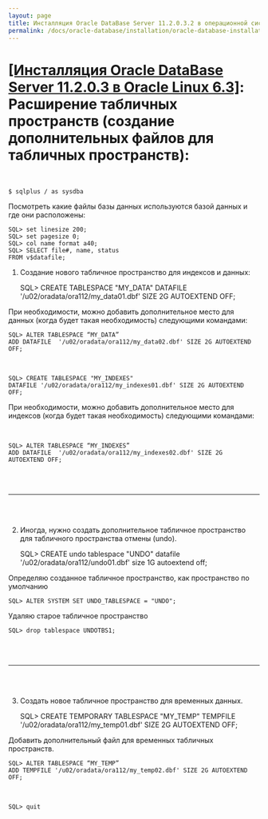 ```yaml
---
layout: page
title: Инсталляция Oracle DataBase Server 11.2.0.3.2 в операционной системе Oracle Linux 6.3 x86_64
permalink: /docs/oracle-database/installation/oracle-database-installation/single-instance/simple/linux/6.3/oracle/11.2/oracle-additionals-datafiles/
---
```


# <a href="/docs/oracle-database/installation/oracle-database-installation/single-instance/simple/linux/6.3/oracle/11.2/">[Инсталляция Oracle DataBase Server 11.2.0.3 в Oracle Linux 6.3]</a>: Расширение табличных пространств (создание дополнительных файлов для табличных пространств):


<br/>

	$ sqlplus / as sysdba

Посмотреть какие файлы базы данных используются базой данных и где они расположены:

	SQL> set linesize 200;
	SQL> set pagesize 0;
	SQL> col name format a40;
	SQL> SELECT file#, name, status
	FROM v$datafile;


1) Создание нового табличное пространство для индексов и данных:


	SQL> CREATE TABLESPACE "MY_DATA"
	DATAFILE '/u02/oradata/ora112/my_data01.dbf' SIZE 2G AUTOEXTEND OFF;


При необходимости, можно добавить дополнительное место для данных (когда будет такая необходимость) следующими командами:


	SQL> ALTER TABLESPACE “MY_DATA”
	ADD DATAFILE  '/u02/oradata/ora112/my_data02.dbf' SIZE 2G AUTOEXTEND OFF;


<br/>

	SQL> CREATE TABLESPACE "MY_INDEXES"
	DATAFILE '/u02/oradata/ora112/my_indexes01.dbf' SIZE 2G AUTOEXTEND OFF;


При необходимости, можно добавить дополнительное место для индексов (когда будет такая необходимость) следующими командами:

<br/>

	SQL> ALTER TABLESPACE “MY_INDEXES”
	ADD DATAFILE  '/u02/oradata/ora112/my_indexes02.dbf' SIZE 2G AUTOEXTEND OFF;


<br/><br/>
<hr/>
<br/><br/>

2) Иногда, нужно создать дополнительное табличное пространство для табличного пространства отмены (undo).


	SQL> CREATE undo tablespace "UNDO" datafile '/u02/oradata/ora112/undo01.dbf' size 1G autoextend off;

Определяю созданное табличное пространство, как пространство по умолчанию


	SQL> ALTER SYSTEM SET UNDO_TABLESPACE = "UNDO";

Удаляю старое табличное пространство

	SQL> drop tablespace UNDOTBS1;


<br/><br/>
<hr/>
<br/><br/>

3) Создать новое табличное пространство для временных данных.


	SQL> CREATE TEMPORARY TABLESPACE "MY_TEMP"
	TEMPFILE '/u02/oradata/ora112/my_temp01.dbf' SIZE 2G AUTOEXTEND OFF;


Добавить дополнительный файл для временных табличных пространств.


	SQL> ALTER TABLESPACE “MY_TEMP”
	ADD TEMPFILE '/u02/oradata/ora112/my_temp02.dbf' SIZE 2G AUTOEXTEND OFF;

<br/>

	SQL> quit
